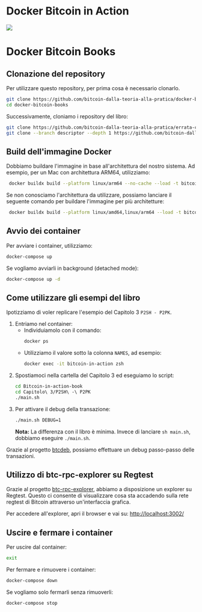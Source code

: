 # Docker Bitcoin in Action

<img src="https://i.ibb.co/CsLN0J2/bitcoin-Docker.png">

# Docker Bitcoin Books

## Clonazione del repository
Per utilizzare questo repository, per prima cosa è necessario clonarlo.
```bash
git clone https://github.com/bitcoin-dalla-teoria-alla-pratica/docker-bitcoin-books.git --depth 1
cd docker-bitcoin-books
```

Successivamente, cloniamo i repository del libro:
```bash
git clone https://github.com/bitcoin-dalla-teoria-alla-pratica/errata-corrige-e-sorgente-esempi.git --depth 1 &&
git clone --branch descriptor --depth 1 https://github.com/bitcoin-dalla-teoria-alla-pratica/Bitcoin-in-action-book.git
```

## Build dell'immagine Docker

Dobbiamo buildare l'immagine in base all'architettura del nostro sistema. Ad esempio, per un Mac con architettura ARM64, utilizziamo:
```bash
 docker buildx build --platform linux/arm64 --no-cache --load -t bitcoin-books .
```

Se non conosciamo l'architettura da utilizzare, possiamo lanciare il seguente comando per buildare l'immagine per più architetture:
```bash
 docker buildx build --platform linux/amd64,linux/arm64 --load -t bitcoin-books .
```

## Avvio dei container

Per avviare i container, utilizziamo:
```bash
docker-compose up
```
Se vogliamo avviarli in background (detached mode):
```bash
docker-compose up -d
```

## Come utilizzare gli esempi del libro

Ipotizziamo di voler replicare l'esempio del Capitolo 3 `P2SH - P2PK`.

1. Entriamo nel container:
   - Individuiamolo con il comando:
     ```bash
     docker ps
     ```
   - Utilizziamo il valore sotto la colonna `NAMES`, ad esempio:
     ```bash
     docker exec -it bitcoin-in-action zsh
     ```
2. Spostiamoci nella cartella del Capitolo 3 ed eseguiamo lo script:
   ```bash
   cd Bitcoin-in-action-book
   cd Capitolo\ 3/P2SH\ -\ P2PK
   ./main.sh
   ```
3. Per attivare il debug della transazione:
   ```bash
   ./main.sh DEBUG=1 
   ```
   **Nota:** La differenza con il libro è minima. Invece di lanciare `sh main.sh`, dobbiamo eseguire `./main.sh`.

Grazie al progetto [btcdeb](https://github.com/bitcoin-core/btcdeb), possiamo effettuare un debug passo-passo delle transazioni.

## Utilizzo di btc-rpc-explorer su Regtest

Grazie al progetto [btc-rpc-explorer](https://github.com/janoside/btc-rpc-explorer), abbiamo a disposizione un explorer su Regtest. Questo ci consente di visualizzare cosa sta accadendo sulla rete regtest di Bitcoin attraverso un'interfaccia grafica.

Per accedere all'explorer, apri il browser e vai su:
[http://localhost:3002/](http://localhost:3002/)

## Uscire e fermare i container

Per uscire dal container:
```bash
exit
```

Per fermare e rimuovere i container:
```bash
docker-compose down
```
Se vogliamo solo fermarli senza rimuoverli:
```bash
docker-compose stop
```

